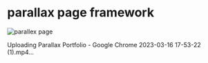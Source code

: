 # parallax page framework


![parallex page](https://user-images.githubusercontent.com/83406066/225617447-994e82cb-0181-4a70-9199-cc25ec69d771.png)




Uploading Parallax Portfolio - Google Chrome 2023-03-16 17-53-22 (1).mp4…

